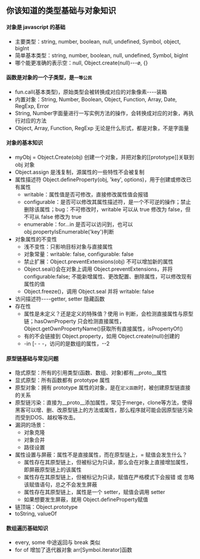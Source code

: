 ## 你该知道的类型基础与对象知识

#### 对象是 javascript 的基础

- 主要类型：string, number, boolean, null, undefined, Symbol, object, bigInt
- 简单基本类型：string, number, boolean, null, undefined, Symbol, bigInt
- 哪个能更准确的表示空：null, Object.create(null)---ø, {}

#### 函数是对象的一个子类型，是`一等公民`

- fun.call(基本类型)，原始类型会被转换成对应的对象像素----装箱
- 内置对象：String, Number, Boolean, Object, Function, Array, Date, RegExp, Error
- String, Number字面量进行一写实例方法的操作，会转换成对应的对象，再执行对应的方法
- Object, Array, Function, RegExp 无论是什么形式，都是对象，不是字面量

#### 对象的基本知识

- myObj = Object.Create(obj) 创建一个对象，并把对象的[[prototype]]关联到 obj 对象
- Object.assign 是浅复制，源属性的一些特性不会被复制
- 属性描述符 Object.defineProperty(obj, 'key', options)，用于创建或修改已有属性
  - writable：属性值是否可修改，直接修改属性值会报错
  - configurable：是否可以修改其属性描述符，是一个不可逆的操作；禁止删除该属性；bug：不可修改时，writable 可以从 true 修改为 false，但不可从 false 修改为 true
  - enumerable：for...in 是否可以访问到，也可以 obj.propertyIsEnumerable('key')判断
- 对象属性的不变性
  - 浅不变性：只影响目标对象与直接属性
  - 对象常量：writable: false, configurable: false
  - 禁止扩展：Object.preventExtensions(obj) 不可以增加新的属性
  - Object.seal()会在对象上调用 Object.preventExtensions，并将 configurable:false; 不能新增属性、更改配置、删除属性，可以修改现有属性的值
  - Object.freeze()，调用 Object.seal 并将 writable: false
- 访问描述符----getter, setter 隐藏函数
- 存在性
  - 属性是未定义？还是定义的特殊值？使用 in 判断，会检测直接属性与原型链；hasOwnProperty 只会检测直接属性，Object.getOwnPropertyName()获取所有直接属性，isPropertyOf()
  - 有的不会链接到 Object.property，如用 Object.create(null)创建的
  - -in [- - -，访问的是数组的属性，--2

#### 原型链基础与常见问题

- 隐式原型：所有的引用类型(函数、数组、对象)都有__proto__属性
- 显式原型：所有函数都有 prototype 属性
- 原型对象：拥有 prototype 属性的对象，是在`定义函数`时，被创建原型链直接的关系
- 原型链污染：直接为__proto__添加属性，常见于merge，clone等方法，使得黑客可以增、删、改原型链上的方法或属性，那么程序就可能会因原型链污染而受到DOS、越权等攻击。
- 漏洞的场景：
  - 对象克隆
  - 对象合并
  - 路径设置
- 属性设置与屏蔽：属性不是直接属性，而在原型链上，= 赋值会发生什么？
  - 属性存在其原型链上，但被标记为只读，那么会在对象上直接增加属性，即屏蔽原型链上的该属性
  - 属性存在其原型链上，但被标记为只读，赋值在严格模式下会报错 或 忽略该赋值语句，总之不会发生屏蔽
  - 属性存在其原型链上，属性是一个 setter，赋值会调用 setter
  - 如果想要发生屏蔽，就用 Object.defineProperty赋值
- 链顶端：Object.prototype
- toString, valueOf

#### 数组遍历基础知识

- every, some 中途返回与 break 类似
- for of 增加了迭代器对象 arr[Symbol.iterator]函数

